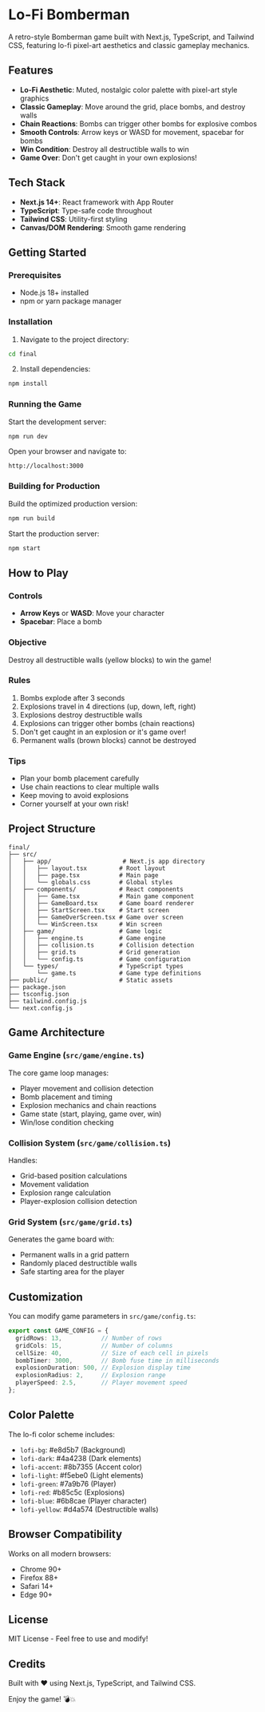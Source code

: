 # Lo-Fi Bomberman

A retro-style Bomberman game built with Next.js, TypeScript, and Tailwind CSS, featuring lo-fi pixel-art aesthetics and classic gameplay mechanics.

## Features

- **Lo-Fi Aesthetic**: Muted, nostalgic color palette with pixel-art style graphics
- **Classic Gameplay**: Move around the grid, place bombs, and destroy walls
- **Chain Reactions**: Bombs can trigger other bombs for explosive combos
- **Smooth Controls**: Arrow keys or WASD for movement, spacebar for bombs
- **Win Condition**: Destroy all destructible walls to win
- **Game Over**: Don't get caught in your own explosions!

## Tech Stack

- **Next.js 14+**: React framework with App Router
- **TypeScript**: Type-safe code throughout
- **Tailwind CSS**: Utility-first styling
- **Canvas/DOM Rendering**: Smooth game rendering

## Getting Started

### Prerequisites

- Node.js 18+ installed
- npm or yarn package manager

### Installation

1. Navigate to the project directory:
```bash
cd final
```

2. Install dependencies:
```bash
npm install
```

### Running the Game

Start the development server:
```bash
npm run dev
```

Open your browser and navigate to:
```
http://localhost:3000
```

### Building for Production

Build the optimized production version:
```bash
npm run build
```

Start the production server:
```bash
npm start
```

## How to Play

### Controls

- **Arrow Keys** or **WASD**: Move your character
- **Spacebar**: Place a bomb

### Objective

Destroy all destructible walls (yellow blocks) to win the game!

### Rules

1. Bombs explode after 3 seconds
2. Explosions travel in 4 directions (up, down, left, right)
3. Explosions destroy destructible walls
4. Explosions can trigger other bombs (chain reactions)
5. Don't get caught in an explosion or it's game over!
6. Permanent walls (brown blocks) cannot be destroyed

### Tips

- Plan your bomb placement carefully
- Use chain reactions to clear multiple walls
- Keep moving to avoid explosions
- Corner yourself at your own risk!

## Project Structure

```
final/
├── src/
│   ├── app/                    # Next.js app directory
│   │   ├── layout.tsx         # Root layout
│   │   ├── page.tsx           # Main page
│   │   └── globals.css        # Global styles
│   ├── components/            # React components
│   │   ├── Game.tsx           # Main game component
│   │   ├── GameBoard.tsx      # Game board renderer
│   │   ├── StartScreen.tsx    # Start screen
│   │   ├── GameOverScreen.tsx # Game over screen
│   │   └── WinScreen.tsx      # Win screen
│   ├── game/                  # Game logic
│   │   ├── engine.ts          # Game engine
│   │   ├── collision.ts       # Collision detection
│   │   ├── grid.ts            # Grid generation
│   │   └── config.ts          # Game configuration
│   └── types/                 # TypeScript types
│       └── game.ts            # Game type definitions
├── public/                    # Static assets
├── package.json
├── tsconfig.json
├── tailwind.config.js
└── next.config.js
```

## Game Architecture

### Game Engine (`src/game/engine.ts`)

The core game loop manages:
- Player movement and collision detection
- Bomb placement and timing
- Explosion mechanics and chain reactions
- Game state (start, playing, game over, win)
- Win/lose condition checking

### Collision System (`src/game/collision.ts`)

Handles:
- Grid-based position calculations
- Movement validation
- Explosion range calculation
- Player-explosion collision detection

### Grid System (`src/game/grid.ts`)

Generates the game board with:
- Permanent walls in a grid pattern
- Randomly placed destructible walls
- Safe starting area for the player

## Customization

You can modify game parameters in `src/game/config.ts`:

```typescript
export const GAME_CONFIG = {
  gridRows: 13,           // Number of rows
  gridCols: 15,           // Number of columns
  cellSize: 40,           // Size of each cell in pixels
  bombTimer: 3000,        // Bomb fuse time in milliseconds
  explosionDuration: 500, // Explosion display time
  explosionRadius: 2,     // Explosion range
  playerSpeed: 2.5,       // Player movement speed
};
```

## Color Palette

The lo-fi color scheme includes:
- `lofi-bg`: #e8d5b7 (Background)
- `lofi-dark`: #4a4238 (Dark elements)
- `lofi-accent`: #8b7355 (Accent color)
- `lofi-light`: #f5ebe0 (Light elements)
- `lofi-green`: #7a9b76 (Player)
- `lofi-red`: #b85c5c (Explosions)
- `lofi-blue`: #6b8cae (Player character)
- `lofi-yellow`: #d4a574 (Destructible walls)

## Browser Compatibility

Works on all modern browsers:
- Chrome 90+
- Firefox 88+
- Safari 14+
- Edge 90+

## License

MIT License - Feel free to use and modify!

## Credits

Built with ❤️ using Next.js, TypeScript, and Tailwind CSS.

Enjoy the game! 💣💥

